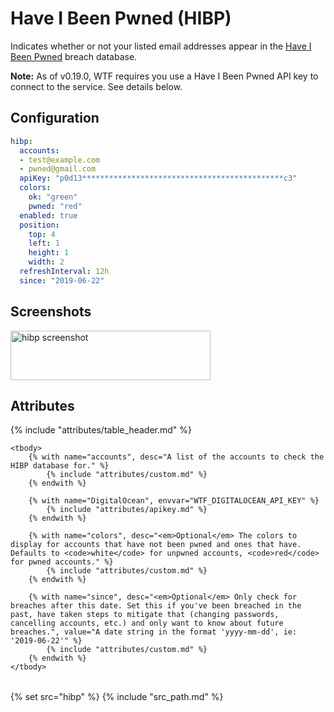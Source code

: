 # Have I Been Pwned (HIBP)

Indicates whether or not your listed email addresses appear in the [Have I Been Pwned](https://haveibeenpwned.com) breach database.

**Note:** As of v0.19.0, WTF requires you use a Have I Been Pwned API key to connect to the service. See details below.

## Configuration

```yaml
hibp:
  accounts:
  - test@example.com
  - pwned@gmail.com
  apiKey: "p0d13*********************************************c3"
  colors:
    ok: "green"
    pwned: "red"
  enabled: true
  position:
    top: 4
    left: 1
    height: 1
    width: 2
  refreshInterval: 12h
  since: "2019-06-22"
```

## Screenshots

<img class="screenshot" src="/assets/modules/hibp.png" width="320" height="79" alt="hibp screenshot" />

## Attributes

<table>
    {% include "attributes/table_header.md" %}

    <tbody>
        {% with name="accounts", desc="A list of the accounts to check the HIBP database for." %}
            {% include "attributes/custom.md" %}
        {% endwith %}

        {% with name="DigitalOcean", envvar="WTF_DIGITALOCEAN_API_KEY" %}
            {% include "attributes/apikey.md" %}
        {% endwith %}

        {% with name="colors", desc="<em>Optional</em> The colors to display for accounts that have not been pwned and ones that have. Defaults to <code>white</code> for unpwned accounts, <code>red</code> for pwned accounts." %}
            {% include "attributes/custom.md" %}
        {% endwith %}

        {% with name="since", desc="<em>Optional</em> Only check for breaches after this date. Set this if you've been breached in the past, have taken steps to mitigate that (changing passwords, cancelling accounts, etc.) and only want to know about future breaches.", value="A date string in the format 'yyyy-mm-dd', ie: '2019-06-22'" %}
            {% include "attributes/custom.md" %}
        {% endwith %}
    </tbody>
</table>

{% set src="hibp" %}
{% include "src_path.md" %}